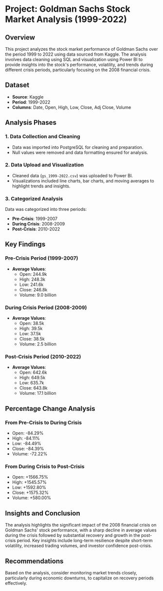 # Project: Goldman Sachs Stock Market Analysis (1999-2022)

## Overview

This project analyzes the stock market performance of Goldman Sachs over the period 1999 to 2022 using data sourced from Kaggle. The analysis involves data cleaning using SQL and visualization using Power BI to provide insights into the stock's performance, volatility, and trends during different crisis periods, particularly focusing on the 2008 financial crisis.

## Dataset

- **Source**: Kaggle
- **Period**: 1999-2022
- **Columns**: Date, Open, High, Low, Close, Adj Close, Volume

## Analysis Phases

### 1. Data Collection and Cleaning

- Data was imported into PostgreSQL for cleaning and preparation.
- Null values were removed and data formatting ensured for analysis.

### 2. Data Upload and Visualization

- Cleaned data (`gs_1999-2022.csv`) was uploaded to Power BI.
- Visualizations included line charts, bar charts, and moving averages to highlight trends and insights.

### 3. Categorized Analysis

Data was categorized into three periods:

- **Pre-Crisis**: 1999-2007
- **During Crisis**: 2008-2009
- **Post-Crisis**: 2010-2022

## Key Findings

### Pre-Crisis Period (1999-2007)

- **Average Values**:
  - Open: 244.9k
  - High: 248.3k
  - Low: 241.6k
  - Close: 246.8k
  - Volume: 9.0 billion

### During Crisis Period (2008-2009)

- **Average Values**:
  - Open: 38.5k
  - High: 39.5k
  - Low: 37.5k
  - Close: 38.5k
  - Volume: 2.5 billion

### Post-Crisis Period (2010-2022)

- **Average Values**:
  - Open: 642.6k
  - High: 649.5k
  - Low: 635.7k
  - Close: 643.8k
  - Volume: 17.1 billion

## Percentage Change Analysis

### From Pre-Crisis to During Crisis

- Open: -84.29%
- High: -84.11%
- Low: -84.49%
- Close: -84.39%
- Volume: -72.22%

### From During Crisis to Post-Crisis

- Open: +1566.75%
- High: +1545.57%
- Low: +1592.80%
- Close: +1575.32%
- Volume: +580.00%

## Insights and Conclusion

The analysis highlights the significant impact of the 2008 financial crisis on Goldman Sachs' stock performance, with a sharp decline in average values during the crisis followed by substantial recovery and growth in the post-crisis period. Key insights include long-term resilience despite short-term volatility, increased trading volumes, and investor confidence post-crisis.

## Recommendations

Based on the analysis, consider monitoring market trends closely, particularly during economic downturns, to capitalize on recovery periods effectively.
